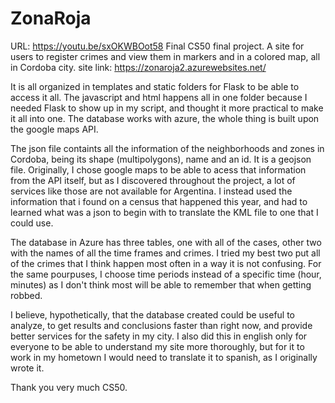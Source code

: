 # ZonaRoja
URL: https://youtu.be/sxOKWBOot58
Final CS50 final project. A site for users to register crimes and view them in markers and in a colored map, all in Cordoba city.
site link: https://zonaroja2.azurewebsites.net/

It is all organized in templates and static folders for Flask to be able to access it all. The javascript and html happens all in one folder because I needed Flask to show up in my script, and thought it more practical to make it all into one. The database works with azure, the whole thing is built upon the google maps API.

The json file containts all the information of the neighborhoods and zones in Cordoba, being its shape (multipolygons), name and an id. It is a geojson file. Originally, I chose google maps to be able to acess that information from the API itself, but as I discovered throughout the project, a lot of services like those are not available for Argentina. I instead used the information that i found on a census that happened this year, and had to learned what was a json to begin with to translate the KML file to one that I could use. 

The database in Azure has three tables, one with all of the cases, other two with the names of all the time frames and crimes. I tried my best two put all of the crimes that I think happen most often in a way it is not confusing. For the same pourpuses, I choose time periods instead of a specific time (hour, minutes) as I don't think most will be able to remember that when getting robbed. 

I believe, hypothetically, that the database created could be useful to analyze, to get results and conclusions faster than right now, and provide better services for the safety in my city. I also did this in english only for everyone to be able to understand my site more thoroughly, but for it to work in my hometown I would need to translate it to spanish, as I originally wrote it.

Thank you very much CS50.
